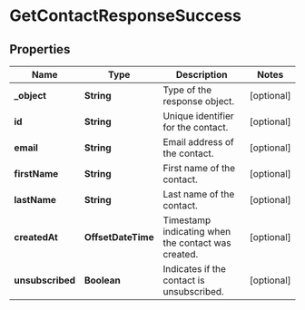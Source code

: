 

# GetContactResponseSuccess


## Properties

| Name | Type | Description | Notes |
|------------ | ------------- | ------------- | -------------|
|**_object** | **String** | Type of the response object. |  [optional] |
|**id** | **String** | Unique identifier for the contact. |  [optional] |
|**email** | **String** | Email address of the contact. |  [optional] |
|**firstName** | **String** | First name of the contact. |  [optional] |
|**lastName** | **String** | Last name of the contact. |  [optional] |
|**createdAt** | **OffsetDateTime** | Timestamp indicating when the contact was created. |  [optional] |
|**unsubscribed** | **Boolean** | Indicates if the contact is unsubscribed. |  [optional] |



